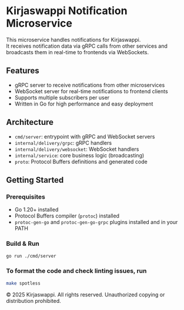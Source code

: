 # Kirjaswappi Notification Microservice

This microservice handles notifications for Kirjaswappi.  
It receives notification data via gRPC calls from other services and broadcasts them in real-time to frontends via WebSockets.

## Features

- gRPC server to receive notifications from other microservices
- WebSocket server for real-time notifications to frontend clients
- Supports multiple subscribers per user
- Written in Go for high performance and easy deployment

## Architecture

- `cmd/server`: entrypoint with gRPC and WebSocket servers
- `internal/delivery/grpc`: gRPC handlers
- `internal/delivery/websocket`: WebSocket handlers
- `internal/service`: core business logic (broadcasting)
- `proto`: Protocol Buffers definitions and generated code

## Getting Started

### Prerequisites

- Go 1.20+ installed
- Protocol Buffers compiler (`protoc`) installed
- `protoc-gen-go` and `protoc-gen-go-grpc` plugins installed and in your PATH

### Build & Run

```bash
go run ./cmd/server
```

### To format the code and check linting issues, run

```bash
make spotless
```

© 2025 Kirjaswappi. All rights reserved. Unauthorized copying or distribution prohibited.
